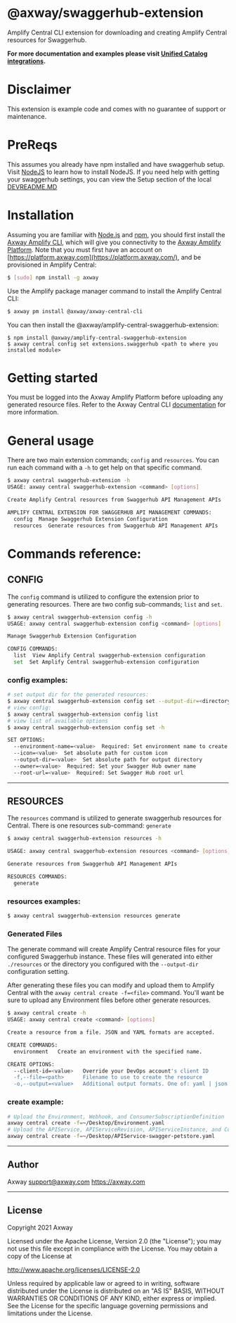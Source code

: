 # @axway/swaggerhub-extension

Amplify Central CLI extension for downloading and creating Amplify Central resources for Swaggerhub.

**For more documentation and examples please visit [Unified Catalog integrations](https://github.com/Axway/unified-catalog-integrations).**

# Disclaimer

This extension is example code and comes with no guarantee of support or maintenance.

# PreReqs

This assumes you already have npm installed and have swaggerhub setup. Visit [NodeJS](https://nodejs.org/) to learn how to install NodeJS. If you need help with getting your swaggerhub settings, you can view the Setup section of the local [DEVREADME.MD](DEVREADME.md)

# Installation

Assuming you are familiar with [Node.js](https://nodejs.org) and [npm](https://npmjs.com), you should first install the [Axway Amplify CLI](https://npmjs.com/package/axway), which will give you connectivity to the [Axway Amplify Platform](https://www.axway.com/en/products/amplify). Note that you must first have an account on [https://platform.axway.com](https://platform.axway.com/), and be provisioned in Amplify Central:

```bash
$ [sudo] npm install -g axway
```

Use the Amplify package manager command to install the Amplify Central CLI:

```bash
$ axway pm install @axway/axway-central-cli
```

You can then install the @axway/amplify-central-swaggerhub-extension:

```
$ npm install @axway/amplify-central-swaggerhub-extension
$ axway central config set extensions.swaggerhub <path to where you installed module>
```

# Getting started

You must be logged into the Axway Amplify Platform before uploading any generated resource files. 
Refer to the Axway Central CLI [documentation](https://docs.axway.com/bundle/amplify-central/page/docs/integrate_with_central/cli_central/cli_install/index.html) for more information.

# General usage

There are two main extension commands; `config` and `resources`. You can run each command with a `-h` to get help on that specific command.

```bash
$ axway central swaggerhub-extension -h
USAGE: axway central swaggerhub-extension <command> [options]

Create Amplify Central resources from Swaggerhub API Management APIs

AMPLIFY CENTRAL EXTENSION FOR SWAGGERHUB API MANAGEMENT COMMANDS:
  config  Manage Swaggerhub Extension Configuration
  resources  Generate resources from Swaggerhub API Management APIs
```

# Commands reference:

## CONFIG

The `config` command is utilized to configure the extension prior to generating resources. There are two config sub-commands; `list` and `set`.

```bash
$ axway central swaggerhub-extension config -h
USAGE: axway central swaggerhub-extension config <command> [options]

Manage Swaggerhub Extension Configuration

CONFIG COMMANDS:
  list  View Amplify Central swaggerhub-extension configuration
  set  Set Amplify Central swaggerhub-extension configuration
```

### config examples:

```bash
# set output dir for the generated resources:
$ axway central swaggerhub-extension config set --output-dir=<directory>
# view config:
$ axway central swaggerhub-extension config list
# view list of available options
$ axway central swaggerhub-extension config set -h

SET OPTIONS:
  --environment-name=<value>  Required: Set environment name to create
  --icon=<value>  Set absolute path for custom icon
  --output-dir=<value>  Set absolute path for output directory
  --owner=<value>  Required: Set your Swagger Hub owner name
  --root-url=<value>  Required: Set Swagger Hub root url
```

---

## RESOURCES

The `resources` command is utilized to generate swaggerhub resources for Central. There is one resources sub-command: `generate`

```bash
$ axway central swaggerhub-extension resources -h

USAGE: axway central swaggerhub-extension resources <command> [options]

Generate resources from Swaggerhub API Management APIs

RESOURCES COMMANDS:
  generate
```

### resources examples:

```bash
$ axway central swaggerhub-extension resources generate
```

### Generated Files

The generate command will create Amplify Central resource files for your configured Swaggerhub instance. These files will generated into either `./resources` or the directory you configured with the `--output-dir` configuration setting.

After generating these files you can modify and upload them to Amplify Central with the `axway central create -f=<file>` command. You'll want be sure to upload any Environment files before other generate resources.

```bash
$ axway central create -h
USAGE: axway central create <command> [options]

Create a resource from a file. JSON and YAML formats are accepted.

CREATE COMMANDS:
  environment   Create an environment with the specified name.

CREATE OPTIONS:
  --client-id=<value>   Override your DevOps account's client ID
  -f,--file=<path>      Filename to use to create the resource
  -o,--output=<value>   Additional output formats. One of: yaml | json
```

### create example:

```bash
# Upload the Environment, Webhook, and ConsumerSubscriptionDefinition
axway central create -f=~/Desktop/Environment.yaml
# Upload the APIService, APIServiceRevision, APIServiceInstance, and ConsumerInstance
axway central create -f=~/Desktop/APIService-swagger-petstore.yaml
```

---

## Author

Axway <support@axway.com> https://axway.com

---

## License

Copyright 2021 Axway

Licensed under the Apache License, Version 2.0 (the "License");
you may not use this file except in compliance with the License.
You may obtain a copy of the License at

http://www.apache.org/licenses/LICENSE-2.0

Unless required by applicable law or agreed to in writing, software
distributed under the License is distributed on an "AS IS" BASIS,
WITHOUT WARRANTIES OR CONDITIONS OF ANY KIND, either express or implied.
See the License for the specific language governing permissions and
limitations under the License.

